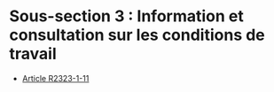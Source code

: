 # Sous-section 3 : Information et consultation sur les conditions de travail

* [Article R2323-1-11](./LEGIARTI000028425801.md)
